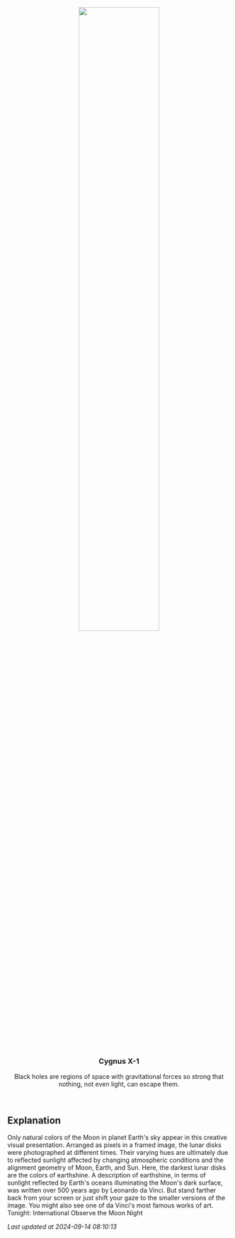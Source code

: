 <p align='center'>
    <img src='https://apod.nasa.gov/apod/image/2409/Moonalisa_Example1024.jpg' width='60%' />
    <h3 align="center">Cygnus X-1</h3>
    <p align="center">Black holes are regions of space with gravitational forces so strong that nothing, not even light, can escape them.</p>
</p>
<br/>

Explanation
--
Only natural colors of the Moon in planet Earth's sky appear in this creative visual presentation. Arranged as pixels in a framed image, the lunar disks were photographed at different times. Their varying hues are ultimately due to reflected sunlight affected by changing atmospheric conditions and the alignment geometry of Moon, Earth, and Sun. Here, the darkest lunar disks are the colors of earthshine. A description of earthshine, in terms of sunlight reflected by Earth's oceans illuminating the Moon's dark surface, was written over 500 years ago by Leonardo da Vinci.  But stand farther back from your screen or just shift your gaze to the smaller versions of the image. You might also see one of da Vinci's most famous works of art.  Tonight: International Observe the Moon Night


*Last updated at 2024-09-14 08:10:13*
